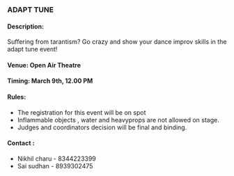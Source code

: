 ### ADAPT TUNE

#### Description:
  Suffering from tarantism? Go crazy and show your dance improv skills in the adapt tune event! 

#### Venue: Open Air Theatre 

#### Timing: March 9th, 12.00 PM

#### Rules: 
  * The registration for this event will be on spot
  * Inflammable objects , water and heavyprops are not allowed on stage.
  * Judges and coordinators decision will be final and binding. 

#### Contact :
  * Nikhil charu - 8344223399
  * Sai sudhan - 8939302475
